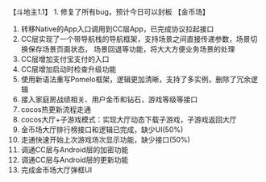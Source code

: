 【斗地主1.1】
      1. 修复了所有bug，预计今日可以封板
【金币场】

1. 转移Native的App入口调用到CC层App，已完成协议拉起接口
2. CC层实现了一个带导航栈的导航框架，支持场景之间直接传递参数，场景切换保存场景页面状态，
场景回退等功能，将大大方便业务场景的处理
3. CC层增加支付宝支付的入口
4. CC层增加启动时检查升级功能
5. 使用新语法重写Pomelo框架，逻辑更加清晰，支持了多实例，删除了冗余逻辑
6. 接入家庭房战绩相关、用户金币和钻石，游戏等级等接口
7. cocos热更新流程走通
8. cocos大厅+子游戏模式：实现大厅动态下载子游戏，子游戏返回大厅
9. 金币场大厅排行榜接口和逻辑已完成，缺少UI(50%)
10. 走通快速开始上次游戏场次显示功能，缺少接口(50%)
11. 调通CC层与Android层的加密功能
12. 调通CC层与Android层的更新功能
13. 完成金币场大厅弹框UI
